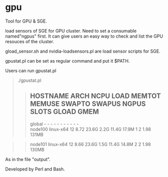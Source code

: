 gpu
===

Tool for GPU & SGE.

load sensors of SGE for GPU cluster. Need to set a consumable named"ngpus" first. It can give users an easy way to check and list the GPU resouces of the cluster.

gload_sensor.sh and nvidia-loadsensors.pl are load sensor scripts for SGE. 

gpustat.pl can be set as regular command and put it $PATH.

Users can run gpustat.pl

>./gpustat.pl
>>HOSTNAME                ARCH         NCPU  LOAD  MEMTOT  MEMUSE  SWAPTO  SWAPUS  NGPUS  SLOTS  GLOAD  GMEM
>>-----------------------------------------------------------------------------------------------------------
>>global                  -               -     -       -       -       -       -    -     -      -      -   
>>node100                 linux-x64      12  8.72   23.6G    2.2G   11.4G   17.9M    1     2     1.98   131MB 

>>node101                 linux-x64      12  8.66   23.6G    1.5G   11.4G   14.8M    2     2     1.98   130MB 
 
As in the file "output".

Developed by Perl and Bash.

